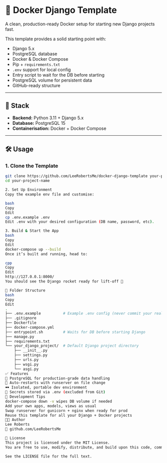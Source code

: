 # 🚀 Docker Django Template

A clean, production-ready Docker setup for starting new Django projects fast.

This template provides a solid starting point with:
- Django 5.x
- PostgreSQL database
- Docker & Docker Compose
- Pip + `requirements.txt`
- `.env` support for local config
- Entry script to wait for the DB before starting
- PostgreSQL volume for persistent data
- GitHub-ready structure

---

## 🧱 Stack

- **Backend:** Python 3.11 + Django 5.x  
- **Database:** PostgreSQL 15  
- **Containerisation:** Docker + Docker Compose

---

## 🛠️ Usage

### 1. Clone the Template

```bash
git clone https://github.com/LeeRobertsMe/docker-django-template your-project-name
cd your-project-name

2. Set Up Environment
Copy the example env file and customise:

bash
Copy
Edit
cp .env.example .env
Edit .env with your desired configuration (DB name, password, etc).

3. Build & Start the App
bash
Copy
Edit
docker-compose up --build
Once it’s built and running, head to:

cpp
Copy
Edit
http://127.0.0.1:8000/
You should see the Django rocket ready for lift-off 🚀

📂 Folder Structure
bash
Copy
Edit
.
├── .env.example          # Example .env config (never commit your real .env)
├── .gitignore
├── Dockerfile
├── docker-compose.yml
├── entrypoint.sh         # Waits for DB before starting Django
├── manage.py
├── requirements.txt
└── your_django_project/  # Default Django project directory
    ├── __init__.py
    ├── settings.py
    ├── urls.py
    ├── wsgi.py
    └── asgi.py
✅ Features
🐘 PostgreSQL for production-grade data handling
🔁 Auto-restarts with runserver on file change
🕶️ Isolated, portable dev environment
🔐 Secrets stored via .env (excluded from Git)
🔄 Development Tips
docker-compose down -v wipes DB volume if needed
Add your own apps, models, views as usual
Swap runserver for gunicorn + nginx when ready for prod
Reuse this template for all your Django + Docker projects
🧑‍💻 Author
Lee Roberts
🔗 github.com/LeeRobertsMe

📜 License
This project is licensed under the MIT License.
You are free to use, modify, distribute, and build upon this code, commercially or privately.

See the LICENSE file for the full text.
